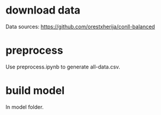 # download data
Data sources: https://github.com/orestxherija/conll-balanced

# preprocess
Use preprocess.ipynb to generate all-data.csv.

# build model
In model folder.